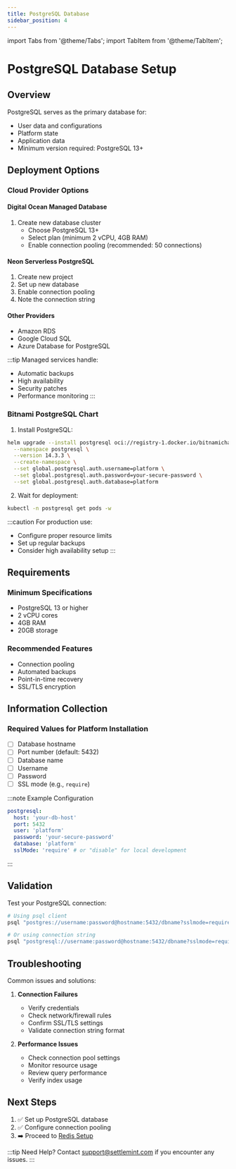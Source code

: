 ```yaml
---
title: PostgreSQL Database
sidebar_position: 4
---
```


import Tabs from '@theme/Tabs';
import TabItem from '@theme/TabItem';

# PostgreSQL Database Setup

## Overview

PostgreSQL serves as the primary database for:

- User data and configurations
- Platform state
- Application data
- Minimum version required: PostgreSQL 13+

## Deployment Options

<Tabs>
<TabItem value="managed" label="Managed Service (Recommended)" default>

### Cloud Provider Options

#### Digital Ocean Managed Database

1. Create new database cluster
   - Choose PostgreSQL 13+
   - Select plan (minimum 2 vCPU, 4GB RAM)
   - Enable connection pooling (recommended: 50 connections)

#### Neon Serverless PostgreSQL

1. Create new project
2. Set up new database
3. Enable connection pooling
4. Note the connection string

#### Other Providers

- Amazon RDS
- Google Cloud SQL
- Azure Database for PostgreSQL

:::tip
Managed services handle:

- Automatic backups
- High availability
- Security patches
- Performance monitoring
  :::

</TabItem>
<TabItem value="helm" label="Helm Chart">

### Bitnami PostgreSQL Chart

1. Install PostgreSQL:

```bash
helm upgrade --install postgresql oci://registry-1.docker.io/bitnamicharts/postgresql \
  --namespace postgresql \
  --version 14.3.3 \
  --create-namespace \
  --set global.postgresql.auth.username=platform \
  --set global.postgresql.auth.password=your-secure-password \
  --set global.postgresql.auth.database=platform
```

2. Wait for deployment:

```bash
kubectl -n postgresql get pods -w
```

:::caution
For production use:

- Configure proper resource limits
- Set up regular backups
- Consider high availability setup
  :::

</TabItem>
</Tabs>

## Requirements

<div className="row margin-bottom--lg">
<div className="col col--6">

### Minimum Specifications

- PostgreSQL 13 or higher
- 2 vCPU cores
- 4GB RAM
- 20GB storage

</div>
<div className="col col--6">

### Recommended Features

- Connection pooling
- Automated backups
- Point-in-time recovery
- SSL/TLS encryption

</div>
</div>

## Information Collection

<div className="alert alert--success" role="alert">

### Required Values for Platform Installation

- [ ] Database hostname
- [ ] Port number (default: 5432)
- [ ] Database name
- [ ] Username
- [ ] Password
- [ ] SSL mode (e.g., `require`)

:::note Example Configuration

```yaml
postgresql:
  host: 'your-db-host'
  port: 5432
  user: 'platform'
  password: 'your-secure-password'
  database: 'platform'
  sslMode: 'require' # or "disable" for local development
```

:::

</div>

## Validation

Test your PostgreSQL connection:

```bash
# Using psql client
psql "postgres://username:password@hostname:5432/dbname?sslmode=require"

# Or using connection string
psql "postgresql://username:password@hostname:5432/dbname?sslmode=require"
```

## Troubleshooting

Common issues and solutions:

1. **Connection Failures**

   - Verify credentials
   - Check network/firewall rules
   - Confirm SSL/TLS settings
   - Validate connection string format

2. **Performance Issues**
   - Check connection pool settings
   - Monitor resource usage
   - Review query performance
   - Verify index usage

## Next Steps

1. ✅ Set up PostgreSQL database
2. ✅ Configure connection pooling
3. ➡️ Proceed to [Redis Setup](/documentation/docs/launch-platform/self-hosted/installation-guide/prerequisites/redis)

:::tip Need Help?
Contact [support@settlemint.com](mailto:support@settlemint.com) if you encounter any issues.
:::
